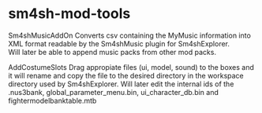 # sm4sh-mod-tools
Sm4shMusicAddOn
Converts csv containing the MyMusic information into XML format readable by the Sm4shMusic plugin for Sm4shExplorer.  
Will later be able to append music packs from other mod packs.

AddCostumeSlots
Drag appropiate files (ui, model, sound) to the boxes and it will rename and copy the file to the desired directory in the workspace
directory used by Sm4shExplorer.  Will later edit the internal ids of the .nus3bank, global_parameter_menu.bin, ui_character_db.bin and
fightermodelbanktable.mtb


